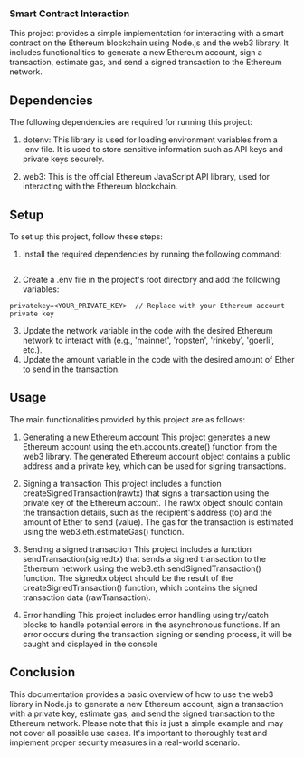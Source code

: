 ### Smart Contract Interaction

This project provides a simple implementation for interacting with a smart contract on the Ethereum blockchain using Node.js and the web3 library. It includes functionalities to generate a new Ethereum account, sign a transaction, estimate gas, and send a signed transaction to the Ethereum network.

## Dependencies

The following dependencies are required for running this project:

1. dotenv: This library is used for loading environment variables from a .env file. It is used to store sensitive information such as API keys and private keys securely.

2. web3: This is the official Ethereum JavaScript API library, used for interacting with the Ethereum blockchain.

## Setup
To set up this project, follow these steps:

1. Install the required dependencies by running the following command:
``` npm install dotenv web3
```
2. Create a .env file in the project's root directory and add the following variables:
``` apikey=<YOUR_API_KEY>  // Replace with your Ethereum node API key
privatekey=<YOUR_PRIVATE_KEY>  // Replace with your Ethereum account private key
```
3. Update the network variable in the code with the desired Ethereum network to interact with (e.g., 'mainnet', 'ropsten', 'rinkeby', 'goerli', etc.).
4. Update the amount variable in the code with the desired amount of Ether to send in the transaction.


## Usage
The main functionalities provided by this project are as follows:


1. Generating a new Ethereum account
This project generates a new Ethereum account using the eth.accounts.create() function from the web3 library. The generated Ethereum account object contains a public address and a private key, which can be used for signing transactions.

2. Signing a transaction
This project includes a function createSignedTransaction(rawtx) that signs a transaction using the private key of the Ethereum account. The rawtx object should contain the transaction details, such as the recipient's address (to) and the amount of Ether to send (value). The gas for the transaction is estimated using the web3.eth.estimateGas() function.

3. Sending a signed transaction
This project includes a function sendTransaction(signedtx) that sends a signed transaction to the Ethereum network using the web3.eth.sendSignedTransaction() function. The signedtx object should be the result of the createSignedTransaction() function, which contains the signed transaction data (rawTransaction).

4. Error handling
This project includes error handling using try/catch blocks to handle potential errors in the asynchronous functions. If an error occurs during the transaction signing or sending process, it will be caught and displayed in the console

## Conclusion

This documentation provides a basic overview of how to use the web3 library in Node.js to generate a new Ethereum account, sign a transaction with a private key, estimate gas, and send the signed transaction to the Ethereum network. Please note that this is just a simple example and may not cover all possible use cases. It's important to thoroughly test and implement proper security measures in a real-world scenario.




